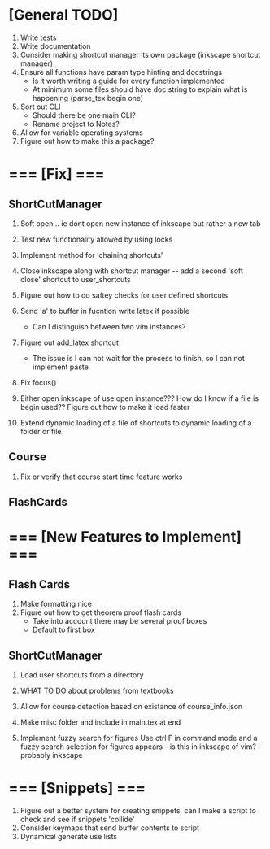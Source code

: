 # [General TODO]
1. Write tests
1. Write documentation
1. Consider making shortcut manager its own package (inkscape shortcut manager)
1. Ensure all functions have param type hinting and docstrings
    - Is it worth writing a guide for every function implemented
    - At minimum some files should have doc string to explain what is happening
      (parse_tex begin one)
1. Sort out CLI
    - Should there be one main CLI?
    - Rename project to Notes?
1. Allow for variable operating systems
1. Figure out how to make this a package?


# === [Fix] ===
## ShortCutManager
1. Soft open... ie dont open new instance of inkscape but rather a new tab
1. Test new functionality allowed by using locks
1. Implement method for 'chaining shortcuts'
1. Close inkscape along with shortcut manager -- add a second 'soft close'
   shortcut to user_shortcuts

1. Figure out how to do saftey checks for user defined shortcuts
1. Send 'a' to buffer in fucntion write latex if possible
    - Can I distinguish between two vim instances?
1. Figure out add_latex shortcut 
    - The issue is I can not wait for the process to finish, so I can not
      implement paste
1. Fix focus()
1. Either open inkscape of use open instance??? How do I know if a file is begin
   used?? Figure out how to make it load faster
1. Extend dynamic loading of a file of shortcuts to dynamic loading of a folder
   or file

## Course
1. Fix or verify that course start time feature works

## FlashCards


# === [New Features to Implement] ===
## Flash Cards
1. Make formatting nice
1. Figure out how to get theorem proof flash cards
    - Take into account there may be several proof boxes
    - Default to first box

## ShortCutManager
1. Load user shortcuts from a directory
1. WHAT TO DO about problems from textbooks
1. Allow for course detection based on existance of course_info.json
1. Make misc folder and include in main.tex at end

1. Implement fuzzy search for figures
    Use ctrl F in command mode and a fuzzy search selection for figures appears
        - is this in inkscape of vim?
        - probably inkscape


# === [Snippets] ===
1. Figure out a better system for creating snippets, can I make a script to
   check and see if snippets 'collide'
1. Consider keymaps that send buffer contents to script
1. Dynamical generate use lists


